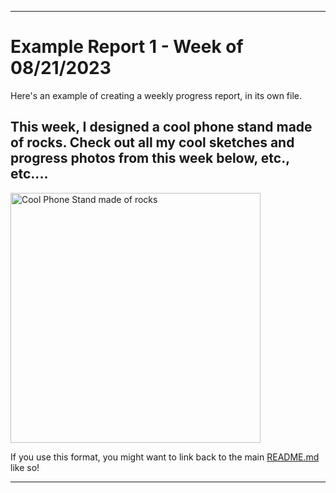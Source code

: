 
---
# Example Report 1 - Week of 08/21/2023 #
Here's an example of creating a weekly progress report, in its own file. 
## This week, I designed a cool phone stand made of rocks. Check out all my cool sketches and progress photos from this week below, etc., etc....

<img width="400" alt="Cool Phone Stand made of rocks" src="https://github.com/s-almeda/tdf-template-repo/assets/21287693/bc2f1864-af5a-456d-9a71-e1d80d51190c">

If you use this format, you might want to link back to the main [README.md](../README.md) like so!

---
